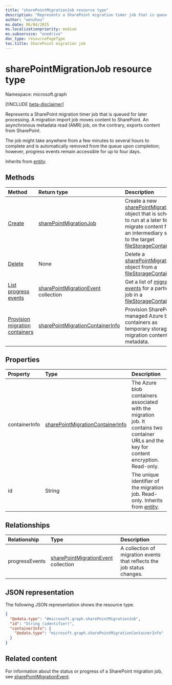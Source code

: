 ```yaml
---
title: "sharePointMigrationJob resource type"
description: "Represents a SharePoint migration timer job that is queued for later processing."
author: "wenzhou"
ms.date: 06/04/2025
ms.localizationpriority: medium
ms.subservice: "onedrive"
doc_type: resourcePageType
toc.title: SharePoint migration job
---
```


# sharePointMigrationJob resource type

Namespace: microsoft.graph

[!INCLUDE [beta-disclaimer](../../includes/beta-disclaimer.md)]

Represents a SharePoint migration timer job that is queued for later processing. A migration import job moves content to SharePoint. An asynchronous metadata read (AMR) job, on the contrary, exports content from SharePoint.

The job might take anywhere from a few minutes to several hours to complete and is automatically removed from the queue upon completion; however, progress events remain accessible for up to four days.

Inherits from [entity](../resources/entity.md).

## Methods
|Method|Return type|Description|
|:---|:---|:---|
|[Create](../api/filestoragecontainer-post-migrationjobs.md)|[sharePointMigrationJob](../resources/sharepointmigrationjob.md)|Create a new [sharePointMigrationJob](../resources/sharepointmigrationjob.md) object that is scheduled to run at a later time to migrate content from an intermediary storage to the target [fileStorageContainer](../resources/filestoragecontainer.md).|
|[Delete](../api/sharepointmigrationjob-delete.md)|None|Delete a [sharePointMigrationJob](../resources/sharepointmigrationjob.md) object from a [fileStorageContainer](../resources/filestoragecontainer.md).|
|[List progress events](../api/sharepointmigrationjob-list-progressevents.md)|[sharePointMigrationEvent](../resources/sharepointmigrationevent.md) collection|Get a list of [migration events](../resources/sharepointmigrationevent.md) for a particular job in a [fileStorageContainer](../resources/filestoragecontainer.md).|
|[Provision migration containers](../api/filestoragecontainer-provisionmigrationcontainers.md)|[sharePointMigrationContainerInfo](../resources/sharepointmigrationcontainerinfo.md)|Provision SharePoint-managed Azure blob containers as temporary storage for migration content and metadata.|

## Properties
|Property|Type|Description|
|:---|:---|:---|
|containerInfo|[sharePointMigrationContainerInfo](../resources/sharepointmigrationcontainerinfo.md)|The Azure blob containers associated with the migration job. It contains two container URLs and the key for content encryption. Read-only.|
|id|String|The unique identifier of the migration job. Read-only. Inherits from [entity](../resources/entity.md).|

## Relationships
|Relationship|Type|Description|
|:---|:---|:---|
|progressEvents|[sharePointMigrationEvent](../resources/sharepointmigrationevent.md) collection|A collection of migration events that reflects the job status changes.|

## JSON representation
The following JSON representation shows the resource type.
<!-- {
  "blockType": "resource",
  "keyProperty": "id",
  "@odata.type": "microsoft.graph.sharePointMigrationJob",
  "baseType": "microsoft.graph.entity",
  "openType": false
}
-->
``` json
{
  "@odata.type": "#microsoft.graph.sharePointMigrationJob",
  "id": "String (identifier)",
  "containerInfo": {
    "@odata.type": "microsoft.graph.sharePointMigrationContainerInfo"
  }
}
```

## Related content

For information about the status or progress of a SharePoint migration job, see [sharePointMigrationEvent](../resources/sharepointmigrationevent.md).
